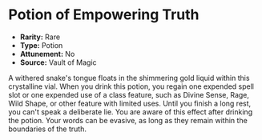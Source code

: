 # Potion of Empowering Truth

- **Rarity:** Rare
- **Type:** Potion
- **Attunement:** No
- **Source:** Vault of Magic

A withered snake's tongue floats in the shimmering gold liquid within this crystalline vial. When you drink this potion, you regain one expended spell slot or one expended use of a class feature, such as Divine Sense, Rage, Wild Shape, or other feature with limited uses. Until you finish a long rest, you can't speak a deliberate lie. You are aware of this effect after drinking the potion. Your words can be evasive, as long as they remain within the boundaries of the truth.
